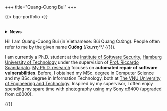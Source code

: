 +++
title="Quang-Cuong Bui"
+++

{{< bqc-portfolio >}}

<br/>

<details>
    <summary><strong>News</strong></summary>
    <div class="news-content"><ul>
        <li><strong>[04/2024]</strong> I will present our work APR4Vul as Journal-first at ICSE, Lisbon.</li>
        <li><strong>[10/2023]</strong> Our paper on APR Evaluation got accepted to EMSE.</li>
        <li><strong>[10/2023]</strong> I presented our work DockerCleaner at ICMSE, Bogotá.</li>
        <li><strong>[07/2023]</strong> I attended the <a href="https://seschool-series.github.io/2023/">ISE</a> summer school in Bolzano.</li>
        <li><strong>[06/2023]</strong> Our paper on Dockerfile Repair got accepted to ICSME.</li>
        <li><strong>[06/2022]</strong> I attended the <a href="https://www.uco.es/smileseng/">SMILESENG</a> summer school in Córdoba.</li>
        <li><strong>[05/2022]</strong> Our tool paper on APR benchmarking got accepted to ISSTA.</li>
        <li><strong>[05/2022]</strong> I presented our work Vul4J at MSR, Virtually.</li>
        <li><strong>[02/2022]</strong> Our dataset paper on Java Vulnerability got accepted to MSR.</li>
    </ul></div>
</details>

Hi! I am Quang-Cuong Bui (in Vietnamese: Bùi Quang Cường). People often refer to me by the given name **Cường** (/kɯɤŋᴬ²/ {{<inline-audio audio-src="/media/audios/cuong.mp3">}}).

I am currently a Ph.D. student at the [Institute of Software Security](https://www.tuhh.de/softsec/), [Hamburg University of Technology](https://www.tuhh.de) under the supervision of [Prof. Riccardo Scandariato](https://scandariato.org). [My Ph.D. research](/pubs) focuses on **automated repair of software vulnerabilities**. Before, I obtained my MSc. degree in Computer Science and my BSc. degree in Information Technology, both at [The VNU University of Engineering and Technology](https://uet.vnu.edu.vn/en/). Inspired by my supervisor, I often enjoy spending my spare time with [photography](https://www.flickr.com/photos/193185180@N02/) using my Sony α6400 (upgraded from α6000).

{{<inline-audio-script>}}

